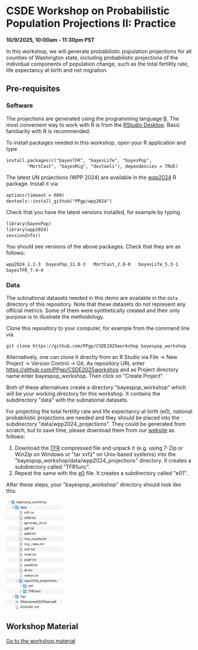 # CSDE Workshop on Probabilistic Population Projections II: Practice


**10/9/2025, 10:00am - 11:30pm PST**

In this workshop, we will generate probabilistic population projections for all counties of Washington state, including probabilistic projections of the individual components of population change, such as the total fertility rate, life expectancy at birth and net migration.

## Pre-requisites

### Software
The projections are generated using the programming language [R](https://cran.r-project.org). The most convenient way to work with R is from  the [RStudio Desktop](https://www.rstudio.com/products/rstudio/download). Basic familiarity with R is recommended.

To install packages needed in this workshop, open your R application and type

```{r eval=FALSE}
install.packages(c("bayesTFR", "bayesLife", "bayesPop", 
        "MortCast", "bayesMig", "devtools"), dependencies = TRUE)
```

The latest UN projections (WPP 2024) are available in the [wpp2024](https://github.com/PPgp/wpp2024) R package. Install it via:

```{r eval=FALSE}
options(timeout = 600)
devtools::install_github("PPgp/wpp2024")
```

<!--Newest improvements in the bayesPop package are implemented in the developer version on GitHub. Please install it via:

```{r eval=FALSE}
devtools::install_github("PPgp/bayesPop")
```
-->

Check that you have the latest versions installed, for example by typing

```{r eval=FALSE}
library(bayesPop)
library(wpp2024)
sessionInfo()
```
You should see versions of the above packages. Check that they are as follows:

```
wpp2024_1.1-3  bayesPop_11.0-3   MortCast_2.8-0   bayesLife_5.3-1   
bayesTFR_7.4-4 
```

### Data
The subnational datasets needed in this demo are available in the `data` directory of this repository. Note that these datasets do not represent any official metrics. Some of them were synthetically created and their only purpose is to illustrate the methodology. 

Clone this repository to your computer, for example from the command line via

```
git clone https://github.com/PPgp/CSDE2025workshop bayespop_workshop
```

Alternatively, one can clone it directly from an R Studio via File -> New Project -> Version Control -> Git. As repository URL enter https://github.com/PPgp/CSDE2025workshop and as Project directory name enter bayespop_workshop. Then click on "Create Project".

Both of these alternatives create a directory "bayespop_workshop" which will be your working directory for this workshop. It contains the subdirectory "data" with the subnational datasets.

For projecting the total fertility rate and life expectancy at birth (e0), national probabilistic projections are needed and they should be placed into the subdirectory "data/wpp2024\_projections". They could be generated from scratch, but to save time, please download them from our [website](https://bayespop.csss.washington.edu/data) as follows:

1. Download the [TFR](https://bayespop.csss.washington.edu/data/bayesTFR/TFR1simWPP2024.tgz) compressed file and unpack it (e.g. using 7-Zip or WinZip on Windows or "tar xvfz" on Unix-based systems) into the "bayespop_workshop/data/wpp2024\_projections" directory. It creates a subdirectory called "TFR1unc".
2. Repeat the same with the [e0](https://bayespop.csss.washington.edu/data/bayesLife/e01simWPP2024.tgz) file. It creates a subdirectory called "e01".

After these steps, your "bayespop\_workshop" directory should look like this:

<img src="figs/dirstruct.png" height="300"/>

## Workshop Material

[Go to the workshop material](https://bayespop.csss.washington.edu/CSDE2025workshop)
